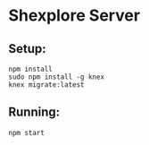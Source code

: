 # Shexplore Server

## Setup:
    npm install
    sudo npm install -g knex
    knex migrate:latest


## Running:
    npm start
